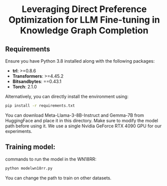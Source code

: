 
<h1 align="center">Leveraging Direct Preference Optimization for LLM Fine-tuning in Knowledge Graph Completion</h1>


## Requirements

Ensure you have Python 3.8 installed along with the following packages:

- **trl**: >=0.8.6
- **Transformers**: >=4.45.2
- **Bitsandbytes**: ==0.43.1
- **Torch**: 2.1.0

Alternatively, you can directly install the environment using:

```bash
pip install -r requirements.txt

```
You can download Meta-Llama-3-8B-Instruct and Gemma-7B from HuggingFace and place it in this directory. Make sure to modify the model path before using it. We use a single Nvidia GeForce RTX 4090 GPU for our experiments.


## Training model:
commands to run the model in the WN18RR:
```bash
python modelwn18rr.py
```
You can change the path to train on other datasets.
